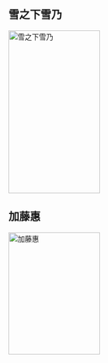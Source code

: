 ## 雪之下雪乃
<img src="/images/雪乃.jpg" alt="雪之下雪乃" style="height:320px;width:180px" />

## 加藤惠
<img src="/images/加藤惠.jpg" alt="加藤惠" style="height:240px;width:180px" />

